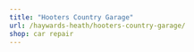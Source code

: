 ```yaml
---
title: "Hooters Country Garage"
url: /haywards-heath/hooters-country-garage/
shop: car repair
---
```

